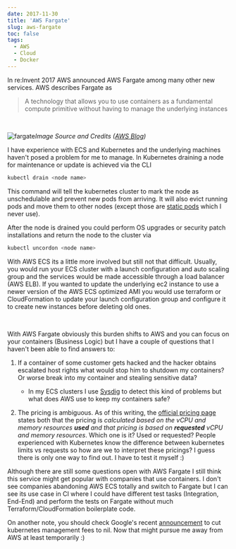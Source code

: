 ```yaml
---
date: 2017-11-30
title: 'AWS Fargate'
slug: aws-fargate
toc: false
tags:
  - AWS
  - Cloud
  - Docker
---
```


In re:Invent 2017 AWS announced AWS Fargate among many other new services. AWS describes Fargate as

> A technology that allows you to use containers as a fundamental compute primitive without having to manage the underlying instances

<br />

![fargate](https://d2908q01vomqb2.cloudfront.net/da4b9237bacccdf19c0760cab7aec4a8359010b0/2017/11/29/Picture1.png)*Image Source and Credits ([AWS Blog](https://aws.amazon.com/blogs/aws/aws-fargate/))*


I have experience with ECS and Kubernetes and the underlying machines haven't posed a problem for me to manage. In Kubernetes draining a node for maintenance or update is achieved via the CLI

```bash
kubectl drain <node name>
```

<!--more-->


This command will tell the kubernetes cluster to mark the node as unschedulable and prevent new pods from arriving. It will also evict running pods and move them to other nodes (except those are [static pods](https://kubernetes.io/docs/tasks/administer-cluster/static-pod/) which I never use).

After the node is drained you could perform OS upgrades or security patch installations and return the node to the cluster via 

```bash
kubectl uncordon <node name>
```

With AWS ECS its a little more involved but still not that difficult. Usually, you would run your ECS cluster with a launch configuration and auto scaling group and the services would be made accessible through a load balancer (AWS ELB). If you wanted to update the underlying ec2 instance to use a newer version of the AWS ECS optimized AMI you would use terraform or CloudFormation to update your launch configuration group and configure it to create new instances before deleting old ones.


<br />

With AWS Fargate obviously this burden shifts to AWS and you can focus on your containers (Business Logic) but I have a couple of questions that I haven't been able to find answers to:


1. If a container of some customer gets hacked and the hacker obtains escalated host rights what would stop him to shutdown my containers? Or worse break into my container and stealing sensitive data?
   - In my ECS clusters I use [Sysdig](https://www.sysdig.org/falco/) to detect this kind of problems but what does AWS use to keep my containers safe?

2. The pricing is ambiguous. As of this writing, the [official pricing page](https://aws.amazon.com/fargate/pricing/) states both that the pricing is *calculated based on the vCPU and memory resources **used** and that pricing is based on **requested** vCPU and memory resources*. Which one is it? Used or requested? People experienced with Kubernetes know the difference between kubernetes limits vs requests so how are we to interpret these pricings? I guess there is only one way to find out. I have to test it myself :)


Although there are still some questions open with AWS Fargate I still think this service might get popular with companies that use containers. I don't see companies abandoning AWS ECS totally and switch to Fargate but I can see its use case in CI where I could have different test tasks (Integration, End-End) and perform the tests on Fargate without much Terraform/CloudFormation boilerplate code.


On another note, you should check Google's recent [announcement](https://cloudplatform.googleblog.com/2017/11/Cutting-Cluster-Management-Fees-on-Google-Kubernetes-Engine.html) to cut kubernetes management fees to nil. Now that might pursue me away from AWS at least temporarily :)



